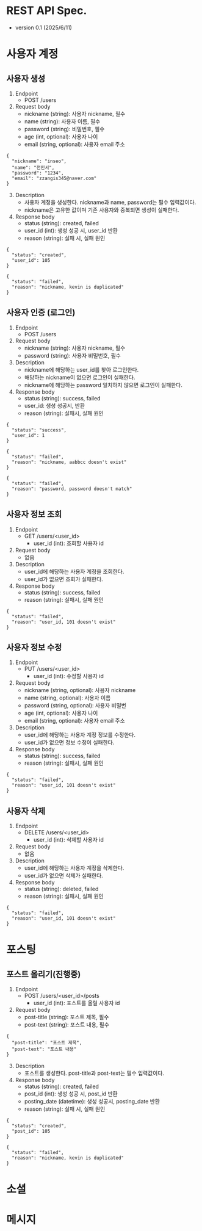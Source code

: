 # REST API Spec.
- version 0.1 (2025/6/11)
# 사용자 계정
## 사용자 생성
1. Endpoint
   - POST /users
2. Request body 
   - nickname (string): 사용자 nickname, 필수
   - name (string): 사용자 이름, 필수
   - password (string): 비밀번호, 필수
   - age (int, optional): 사용자 나이
   - email (string, optional): 사용자 email 주소
~~~
{
  "nickname": "inseo",
  "name": "전인서",
  "password": "1234",
  "email": "zzangis345@naver.com"
}
~~~
3. Description
   - 사용자 계정을 생성한다. nickname과 name, password는 필수 입력값이다.
   - nickname은 고유한 값이며 기존 사용자와 중복되면 생성이 실패한다.
4. Response body
   - status (string): created, failed
   - user_id (int): 생성 성공 시, user_id 반환
   - reason (string): 실패 시, 실패 원인
~~~
{
  "status": "created",
  "user_id": 105
}

{
  "status": "failed",
  "reason": "nickname, kevin is duplicated"
}
~~~
## 사용자 인증 (로그인)
1. Endpoint
   - POST /users
2. Request body 
   - nickname (string): 사용자 nickname, 필수
   - password (string): 사용자 비밀번호, 필수
3. Description
   - nickname에 해당하는 user_id를 찾아 로그인한다.
   - 해당하는 nickname이 없으면 로그인이 실패한다.
   - nickname에 해당하는 password 일치하지 않으면 로그인이 실패한다.
4. Response body
   - status (string): success, failed
   - user_id: 생성 성공시, 반환
   - reason (string): 실패시, 실패 원인
~~~
{
  "status": "success",
  "user_id": 1
}
~~~
~~~
{
  "status": "failed",
  "reason": "nickname, aabbcc doesn't exist"
}
~~~
~~~
{
  "status": "failed",
  "reason": "password, password doesn't match"
}
~~~
## 사용자 정보 조회
1. Endpoint
   - GET /users/<user_id>
     - user_id (int): 조회할 사용자 id
2. Request body 
   - 없음
3. Description
   - user_id에 해당하는 사용자 계정을 조회한다.
   - user_id가 없으면 조회가 실패한다.
4. Response body
   - status (string): success, failed
   - reason (string): 실패시, 실패 원인
~~~
{
  "status": "failed",
  "reason": "user_id, 101 doesn't exist"
}
~~~
## 사용자 정보 수정
1. Endpoint
   - PUT /users/<user_id>
     - user_id (int): 수정할 사용자 id
2. Request body
   - nickname (string, optional): 사용자 nickname
   - name (string, optional): 사용자 이름
   - password (string, optional): 사용자 비밀번
   - age (int, optional): 사용자 나이
   - email (string, optional): 사용자 email 주소
3. Description
   - user_id에 해당하는 사용자 계정 정보를 수정한다.
   - user_id가 없으면 정보 수정이 실패한다.
4. Response body
   - status (string): success, failed
   - reason (string): 실패시, 실패 원인
~~~
{
  "status": "failed",
  "reason": "user_id, 101 doesn't exist"
}
~~~
## 사용자 삭제
1. Endpoint
   - DELETE /users/<user_id>
     - user_id (int): 삭제할 사용자 id
2. Request body 
   - 없음
3. Description
   - user_id에 해당하는 사용자 계정을 삭제한다.
   - user_id가 없으면 삭제가 실패한다.
4. Response body
   - status (string): deleted, failed
   - reason (string): 실패시, 실패 원인
~~~
{
  "status": "failed",
  "reason": "user_id, 101 doesn't exist"
}
~~~

# 포스팅
## 포스트 올리기(진행중)
1. Endpoint
   - POST /users/<user_id>/posts
     - user_id (int): 포스트를 올릴 사용자 id
2. Request body 
   - post-title (string): 포스트 제목, 필수
   - post-text (string): 포스트 내용, 필수
~~~
{
  "post-title": "포스트 제목",
  "post-text": "포스트 내용"
}
~~~
3. Description
   - 포스트를 생성한다. post-title과 post-text는 필수 입력값이다.
4. Response body
   - status (string): created, failed
   - post_id (int): 생성 성공 시, post_id 반환
   - posting_date (datetime): 생성 성공시, posting_date 반환
   - reason (string): 실패 시, 실패 원인
~~~
{
  "status": "created",
  "post_id": 105
}

{
  "status": "failed",
  "reason": "nickname, kevin is duplicated"
}
~~~
# 소셜
# 메시지
